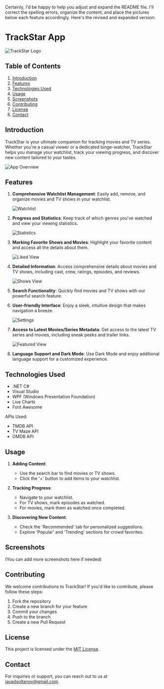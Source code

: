 Certainly, I'd be happy to help you adjust and expand the README file. I'll correct the spelling errors, organize the content, and place the pictures below each feature accordingly. Here's the revised and expanded version:

# TrackStar App

![TrackStar Logo](SHOWCASE/Liceria_.png)

## Table of Contents
1. [Introduction](#introduction)
2. [Features](#features)
3. [Technologies Used](#technologies-used)
4. [Usage](#usage)
5. [Screenshots](#screenshots)
6. [Contributing](#contributing)
7. [License](#license)
8. [Contact](#contact)

## Introduction

TrackStar is your ultimate companion for tracking movies and TV series. Whether you're a casual viewer or a dedicated binge-watcher, TrackStar helps you manage your watchlist, track your viewing progress, and discover new content tailored to your tastes.

![App Overview](SHOWCASE/Home.png)

## Features

1. **Comprehensive Watchlist Management**: Easily add, remove, and organize movies and TV shows in your watchlist.

   ![Watchlist](SHOWCASE/Watchlist.png)

2. **Progress and Statistics**: Keep track of which genres you've watched and view your viewing statistics.

   ![Statistics](SHOWCASE/Watchlist.png)

3. **Marking Favorite Shows and Movies**: Highlight your favorite content and access all the details about them.

   ![Liked View](SHOWCASE/LikedView.png)

4. **Detailed Information**: Access comprehensive details about movies and TV shows, including cast, crew, ratings, episodes, and reviews.

   ![Shows View](SHOWCASE/ShowsView.png)

5. **Search Functionality**: Quickly find movies and TV shows with our powerful search feature.

6. **User-friendly Interface**: Enjoy a sleek, intuitive design that makes navigation a breeze.

   ![Settings](SHOWCASE/Settings.png)

7. **Access to Latest Movies/Series Metadata**: Get access to the latest TV series and movies, including sneak peeks and trailer links.

   ![Featured View](SHOWCASE/FeaturedView.png)

8. **Language Support and Dark Mode**: Use Dark Mode and enjoy additional language support for a customized experience.

## Technologies Used

- .NET C#
- Visual Studio
- WPF (Windows Presentation Foundation)
- Live Charts
- Font Awesome

APIs Used:
- TMDB API
- TV Maze API
- OMDB API

## Usage

1. **Adding Content**: 
   - Use the search bar to find movies or TV shows. 
   - Click the '+' button to add items to your watchlist.

2. **Tracking Progress**: 
   - Navigate to your watchlist. 
   - For TV shows, mark episodes as watched. 
   - For movies, mark them as watched once completed.

3. **Discovering New Content**: 
   - Check the 'Recommended' tab for personalized suggestions. 
   - Explore 'Popular' and 'Trending' sections for crowd favorites.

## Screenshots

(You can add more screenshots here if needed)

## Contributing

We welcome contributions to TrackStar! If you'd like to contribute, please follow these steps:

1. Fork the repository
2. Create a new branch for your feature
3. Commit your changes
4. Push to the branch
5. Create a new Pull Request

## License

This project is licensed under the [MIT License](LICENSE.md).

## Contact

For inquiries or support, you can reach out to us at [javadsoltanov@gmail.com](mailto:javadsoltanov@gmail.com).

